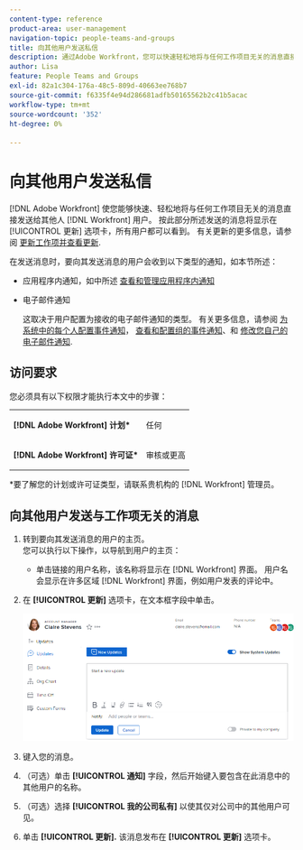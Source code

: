 ```yaml
---
content-type: reference
product-area: user-management
navigation-topic: people-teams-and-groups
title: 向其他用户发送私信
description: 通过Adobe Workfront，您可以快速轻松地将与任何工作项目无关的消息直接发送给其他Workfront用户。
author: Lisa
feature: People Teams and Groups
exl-id: 82a1c304-176a-48c5-809d-40663ee768b7
source-git-commit: f6335f4e94d286681adfb50165562b2c41b5acac
workflow-type: tm+mt
source-wordcount: '352'
ht-degree: 0%

---
```


# 向其他用户发送私信

[!DNL Adobe Workfront] 使您能够快速、轻松地将与任何工作项目无关的消息直接发送给其他人 [!DNL Workfront] 用户。 按此部分所述发送的消息将显示在 [!UICONTROL 更新] 选项卡，所有用户都可以看到。 有关更新的更多信息，请参阅 [更新工作项并查看更新](../../workfront-basics/updating-work-items-and-viewing-updates/update-work-items-and-view-updates.md).

在发送消息时，要向其发送消息的用户会收到以下类型的通知，如本节所述：

* 应用程序内通知，如中所述 [查看和管理应用程序内通知](../../workfront-basics/using-notifications/view-and-manage-in-app-notifications.md)
* 电子邮件通知

  这取决于用户配置为接收的电子邮件通知的类型。 有关更多信息，请参阅 [为系统中的每个人配置事件通知](../../administration-and-setup/manage-workfront/emails/configure-event-notifications-for-everyone-in-the-system.md)， [查看和配置组的事件通知](../../administration-and-setup/manage-groups/create-and-manage-groups/view-and-configure-event-notifications-group.md)、和 [修改您自己的电子邮件通知](../../workfront-basics/using-notifications/activate-or-deactivate-your-own-event-notifications.md).

## 访问要求

您必须具有以下权限才能执行本文中的步骤：

<table style="table-layout:auto"> 
 <col> 
 </col> 
 <col> 
 </col> 
 <tbody> 
  <tr> 
   <td role="rowheader"><strong>[!DNL Adobe Workfront] 计划*</strong></td> 
   <td> <p>任何</p> </td> 
  </tr> 
  <tr> 
   <td role="rowheader"><strong>[!DNL Adobe Workfront] 许可证*</strong></td> 
   <td> <p>审核或更高</p> </td> 
  </tr> 
 </tbody> 
</table>

&#42;要了解您的计划或许可证类型，请联系贵机构的 [!DNL Workfront] 管理员。

## 向其他用户发送与工作项无关的消息

1. 转到要向其发送消息的用户的主页。\
   您可以执行以下操作，以导航到用户的主页：

   * 单击链接的用户名称，该名称将显示在 [!DNL Workfront] 界面。 用户名会显示在许多区域 [!DNL Workfront] 界面，例如用户发表的评论中。

1. 在 **[!UICONTROL 更新]** 选项卡，在文本框字段中单击。

   ![上的消息用户 [!UICONTROL 更新] 选项卡](assets/message-user-NWE.png)

1. 键入您的消息。
1. （可选）单击 **[!UICONTROL 通知]** 字段，然后开始键入要包含在此消息中的其他用户的名称。

1. （可选）选择 **[!UICONTROL 我的公司私有]** 以使其仅对公司中的其他用户可见。

1. 单击 **[!UICONTROL 更新].**
该消息发布在 **[!UICONTROL 更新]** 选项卡。
